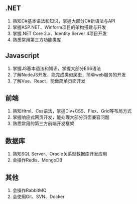 ## .NET
1. 熟知C#基本语法和知识，掌握大部分C#新语法与API
2. 掌握ASP.NET、Winform项目的架构搭建与开发
3. 掌握.NET Core 2.x、Identity Server 4项目开发
4. 熟悉常用第三方功能类库

## Javascript
1. 掌握JS基本语法和知识，掌握大部分ES6语法
2. 了解NodeJS开发，能完成类似爬虫，简单web服务的开发
3. 了解Vue、React，能做简单页面开发

## 前端
1. 熟知Html、Css语法，掌握Div+CSS、Flex、Grid等布局方式
3. 掌握响应式网页开发，能处理大部分页面兼容问题
4. 熟悉常用的第三方前端开发框架

## 数据库
1. 熟知SQL Server、Oracle关系型数据库开发应用
2. 会操作Redis、MongoDB

## 其他
1. 会操作RabbitMQ
2. 会使用Git、SVN、Docker

